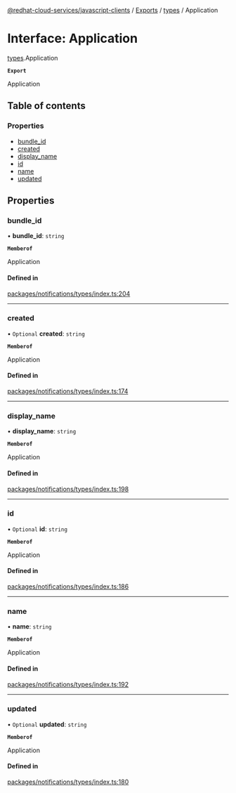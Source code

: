 [@redhat-cloud-services/javascript-clients](../README.md) / [Exports](../modules.md) / [types](../modules/types.md) / Application

# Interface: Application

[types](../modules/types.md).Application

**`Export`**

Application

## Table of contents

### Properties

- [bundle\_id](types.Application.md#bundle_id)
- [created](types.Application.md#created)
- [display\_name](types.Application.md#display_name)
- [id](types.Application.md#id)
- [name](types.Application.md#name)
- [updated](types.Application.md#updated)

## Properties

### bundle\_id

• **bundle\_id**: `string`

**`Memberof`**

Application

#### Defined in

[packages/notifications/types/index.ts:204](https://github.com/RedHatInsights/javascript-clients/blob/main/packages/notifications/types/index.ts#L204)

___

### created

• `Optional` **created**: `string`

**`Memberof`**

Application

#### Defined in

[packages/notifications/types/index.ts:174](https://github.com/RedHatInsights/javascript-clients/blob/main/packages/notifications/types/index.ts#L174)

___

### display\_name

• **display\_name**: `string`

**`Memberof`**

Application

#### Defined in

[packages/notifications/types/index.ts:198](https://github.com/RedHatInsights/javascript-clients/blob/main/packages/notifications/types/index.ts#L198)

___

### id

• `Optional` **id**: `string`

**`Memberof`**

Application

#### Defined in

[packages/notifications/types/index.ts:186](https://github.com/RedHatInsights/javascript-clients/blob/main/packages/notifications/types/index.ts#L186)

___

### name

• **name**: `string`

**`Memberof`**

Application

#### Defined in

[packages/notifications/types/index.ts:192](https://github.com/RedHatInsights/javascript-clients/blob/main/packages/notifications/types/index.ts#L192)

___

### updated

• `Optional` **updated**: `string`

**`Memberof`**

Application

#### Defined in

[packages/notifications/types/index.ts:180](https://github.com/RedHatInsights/javascript-clients/blob/main/packages/notifications/types/index.ts#L180)
